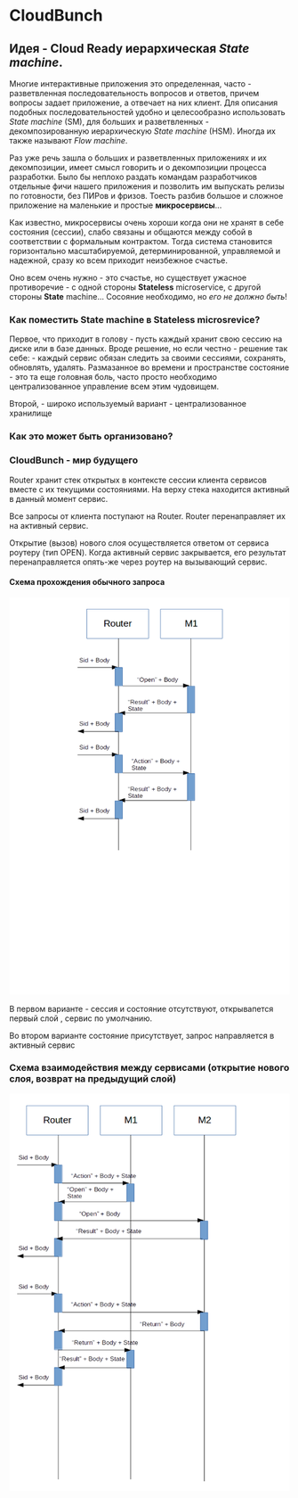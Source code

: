 # CloudBunch

## Идея - Cloud Ready иерархическая *State machine*.

Многие интерактивные приложения это 
определенная, часто - разветвленная последовательность 
вопросов и ответов, 
причем вопросы задает приложение, а отвечает на них 
клиент. Для описания подобных последовательностей
удобно и целесообразно использовать *State machine* (SM), 
для больших и разветвленных - декомпозированную иерархическую 
*State machine* (HSM). Иногда их также называют *Flow machine*.

Раз уже речь зашла о больших и разветвленных приложениях и их 
декомпозиции, имеет смысл говорить и о декомпозиции процесса 
разработки. Было бы неплохо раздать командам разработчиков 
отдельные фичи нашего приложения и позволить им выпускать релизы по
готовности, без ПИРов и фризов. Тоесть разбив большое и сложное
приложение на маленькие и простые <b>микросервисы</b>...

Как известно, микросервисы очень хороши когда они не хранят в себе 
состояния (сессии), слабо связаны и общаются между собой в соответствии с 
формальным контрактом. Тогда система становится горизонтально 
масштабируемой, детерминированной, управляемой и надежной, сразу ко всем 
приходит неизбежное счастье.

Оно всем очень нужно - это счастье, но существует ужасное противоречие -
с одной стороны <b>Stateless</b> microservice, с другой стороны <b>State</b> machine...
Сосояние необходимо, но *его не должно быть*!

### Как поместить State machine в Stateless microsrevice?
Первое, что приходит в голову - пусть каждый хранит свою сессию на диске или в базе данных. Вроде решение,
но если честно - решение так себе: - каждый сервис обязан следить за своими сессиями, сохранять,
обновлять, удалять. Размазанное во времени и пространстве состояние - это та еще головная боль,
часто просто необходимо централизованное управление всем этим чудовищем.

Второй, - широко используемый вариант - централизованное хранилище 


### Как это может быть организовано?


### CloudBunch - мир будущего

Router хранит стек открытых в контексте сессии 
клиента сервисов вместе с их текущими состояниями. 
На верху стека находится активный в данный момент 
сервис.

Все запросы от клиента поступают на Router. Router перенаправляет их на активный сервис.

Открытие (вызов) нового слоя осуществляется ответом от сервиса роутеру (тип OPEN). 
Когда активный сервис закрывается, его результат перенаправляется опять-же через роутер на вызывающий сервис. 

#### Схема прохождения обычного запроса

<img src="schema1.png">

В первом варианте - сессия и состояние отсутствуют, открывапется первый слой , сервис по умолчанию.

Во втором варианте состояние присутствует, запрос направляется в активный сервис

### Схема взаимодействия между сервисами (открытие нового слоя, возврат на предыдущий слой)

<img src="schema2.png">